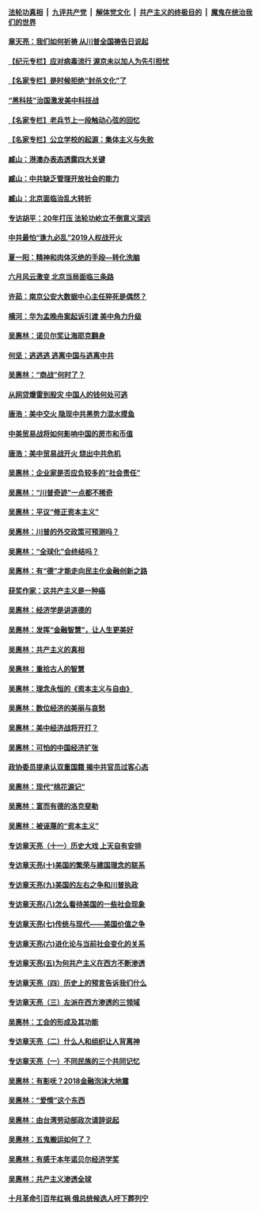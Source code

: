 

####  [法轮功真相](../../../../basic/blob/master/README.md?t=07020031) &nbsp;|&nbsp; [九评共产党](../../../../9ping.md/blob/master/README.md?t=07020031) &nbsp;|&nbsp; [解体党文化](../../../../jtdwh.md/blob/master/README.md?t=07020031)  &nbsp;|&nbsp; [共产主义的终极目的](../../../../gczydzjmd.md/blob/master/README.md?t=07020031) &nbsp;|&nbsp; [魔鬼在统治我们的世界](../../../../mgztzwmdsj.md/blob/master/README.md?t=07020031) 

#### [章天亮：我们如何祈祷 从川普全国祷告日说起](../pages/nsc423/n11944627.md?t=07020031) 

#### [【纪元专栏】应对病毒流行 渥京未以加人为先引担忧](../pages/nsc423/n11875714.md?t=07020031) 

#### [【名家专栏】是时候拒绝“封杀文化”了](../pages/nsc423/n11814093.md?t=07020031) 

#### [“黑科技”治国激发美中科技战](../pages/nsc423/n11638056.md?t=07020031) 

#### [【名家专栏】老兵节上一段触动心弦的回忆](../pages/nsc423/n11646016.md?t=07020031) 

#### [【名家专栏】公立学校的起源：集体主义与失败](../pages/nsc423/n11601833.md?t=07020031) 

#### [臧山：港澳办表态透露四大关键](../pages/nsc423/n11421628.md?t=07020031) 

#### [臧山：中共缺乏管理开放社会的能力](../pages/nsc423/n11407457.md?t=07020031) 

#### [臧山：北京面临治乱大转折](../pages/nsc423/n11406895.md?t=07020031) 

#### [专访胡平：20年打压 法轮功屹立不倒意义深远](../pages/nsc423/n11398800.md?t=07020031) 

#### [中共最怕“逢九必乱”2019人权战开火](../pages/nsc423/n11385248.md?t=07020031) 

#### [夏一阳：精神和肉体灭绝的手段—转化洗脑](../pages/nsc423/n11368250.md?t=07020031) 

#### [六月风云激变 北京当局面临三条路](../pages/nsc423/n11313668.md?t=07020031) 

#### [许茹：南京公安大数据中心主任猝死是偶然？](../pages/nsc423/n11064744.md?t=07020031) 

#### [横河：华为孟晚舟案起诉引渡 美中角力升级](../pages/nsc423/n11027230.md?t=07020031) 

#### [吴惠林：诺贝尔奖让海耶克翻身](../pages/nsc423/n10890049.md?t=07020031) 

#### [何坚：逃逃逃 逃离中国与逃离中共](../pages/nsc423/n10592891.md?t=07020031) 

#### [吴惠林：“商战”何时了？](../pages/nsc423/n10573558.md?t=07020031) 

#### [从网贷爆雷到股灾 中国人的钱何处可逃](../pages/nsc423/n10572800.md?t=07020031) 

#### [唐浩：美中交火 隐现中共黑势力混水摸鱼](../pages/nsc423/n10544040.md?t=07020031) 

#### [中美贸易战将如何影响中国的房市和币值](../pages/nsc423/n10543697.md?t=07020031) 

#### [唐浩：美中贸易战开火 烧出中共危机](../pages/nsc423/n10540126.md?t=07020031) 

#### [吴惠林：企业家是否应负较多的“社会责任”](../pages/nsc423/n10535022.md?t=07020031) 

#### [吴惠林：“川普奇迹”一点都不稀奇](../pages/nsc423/n10512808.md?t=07020031) 

#### [吴惠林：平议“修正资本主义”](../pages/nsc423/n10495724.md?t=07020031) 

#### [吴惠林：川普的外交政策可预测吗？](../pages/nsc423/n10462387.md?t=07020031) 

#### [吴惠林：“全球化”会终结吗？](../pages/nsc423/n10452838.md?t=07020031) 

#### [吴惠林：有“德”才能走向民主化金融创新之路](../pages/nsc423/n10432292.md?t=07020031) 

#### [获奖作家：这共产主义是一种癌](../pages/nsc423/n10431541.md?t=07020031) 

#### [吴惠林：经济学是讲道德的](../pages/nsc423/n10398014.md?t=07020031) 

#### [吴惠林：发挥“金融智慧”，让人生更美好](../pages/nsc423/n10375019.md?t=07020031) 

#### [吴惠林：共产主义的真相](../pages/nsc423/n10351394.md?t=07020031) 

#### [吴惠林：重拾古人的智慧](../pages/nsc423/n10337691.md?t=07020031) 

#### [吴惠林：理念永恒的《资本主义与自由》](../pages/nsc423/n10316274.md?t=07020031) 

#### [吴惠林：数位经济的美丽与哀愁](../pages/nsc423/n10292946.md?t=07020031) 

#### [吴惠林：美中经济战将开打？](../pages/nsc423/n10258825.md?t=07020031) 

#### [吴惠林：可怕的中国经济扩张](../pages/nsc423/n10219147.md?t=07020031) 

#### [政协委员提承认双重国籍 揭中共官员过客心态](../pages/nsc423/n10208809.md?t=07020031) 

#### [吴惠林：现代“桃花源记”](../pages/nsc423/n10185234.md?t=07020031) 

#### [吴惠林：富而有德的洛克斐勒](../pages/nsc423/n10142264.md?t=07020031) 

#### [吴惠林：被诬蔑的“资本主义”](../pages/nsc423/n10124816.md?t=07020031) 

#### [专访章天亮（十一）历史大戏 上天自有安排](../pages/nsc423/n10094905.md?t=07020031) 

#### [专访章天亮(十)美国的繁荣与建国理念的联系](../pages/nsc423/n10094899.md?t=07020031) 

#### [专访章天亮(九)美国的左右之争和川普执政](../pages/nsc423/n10094889.md?t=07020031) 

#### [专访章天亮(八)怎么看待美国的一些社会现象](../pages/nsc423/n10094857.md?t=07020031) 

#### [专访章天亮(七)传统与现代——美国价值之争](../pages/nsc423/n10093140.md?t=07020031) 

#### [专访章天亮(六)进化论与当前社会变化的关系](../pages/nsc423/n10092036.md?t=07020031) 

#### [专访章天亮(五)为何共产主义在西方不断渗透](../pages/nsc423/n10083620.md?t=07020031) 

#### [专访章天亮（四）历史上的预言告诉我们什么](../pages/nsc423/n10083606.md?t=07020031) 

#### [专访章天亮（三）左派在西方渗透的三领域](../pages/nsc423/n10081115.md?t=07020031) 

#### [吴惠林：工会的形成及其功能](../pages/nsc423/n10080633.md?t=07020031) 

#### [专访章天亮（二）什么人和组织让人背离神](../pages/nsc423/n10076637.md?t=07020031) 

#### [专访章天亮（一）不同民族的三个共同记忆](../pages/nsc423/n10074188.md?t=07020031) 

#### [吴惠林：有影呒？2018金融泡沫大地震](../pages/nsc423/n10040534.md?t=07020031) 

#### [吴惠林：“爱情”这个东西](../pages/nsc423/n10019423.md?t=07020031) 

#### [吴惠林：由台湾劳动部政次请辞说起](../pages/nsc423/n9979679.md?t=07020031) 

#### [吴惠林：五鬼搬运如何了？](../pages/nsc423/n9925338.md?t=07020031) 

#### [吴惠林：有感于本年诺贝尔经济学奖](../pages/nsc423/n9871883.md?t=07020031) 

#### [吴惠林：共产主义渗透全球](../pages/nsc423/n9812748.md?t=07020031) 

#### [十月革命引百年红祸 俄总统候选人吁下葬列宁](../pages/nsc423/n9810182.md?t=07020031) 

